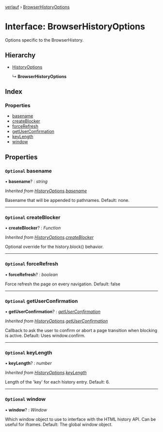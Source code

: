 [verlauf](../README.md) › [BrowserHistoryOptions](browserhistoryoptions.md)

# Interface: BrowserHistoryOptions

Options specific to the BrowserHistory.

## Hierarchy

* [HistoryOptions](historyoptions.md)

  ↳ **BrowserHistoryOptions**

## Index

### Properties

* [basename](browserhistoryoptions.md#optional-basename)
* [createBlocker](browserhistoryoptions.md#optional-createblocker)
* [forceRefresh](browserhistoryoptions.md#optional-forcerefresh)
* [getUserConfirmation](browserhistoryoptions.md#optional-getuserconfirmation)
* [keyLength](browserhistoryoptions.md#optional-keylength)
* [window](browserhistoryoptions.md#optional-window)

## Properties

### `Optional` basename

• **basename**? : *string*

*Inherited from [HistoryOptions](historyoptions.md).[basename](historyoptions.md#optional-basename)*

Basename that will be appended to pathnames. Default: none.

___

### `Optional` createBlocker

• **createBlocker**? : *Function*

*Inherited from [HistoryOptions](historyoptions.md).[createBlocker](historyoptions.md#optional-createblocker)*

Optional override for the history.block() behavior.

___

### `Optional` forceRefresh

• **forceRefresh**? : *boolean*

Force refresh the page on every navigation.
Default: false

___

### `Optional` getUserConfirmation

• **getUserConfirmation**? : *[getUserConfirmation](browserhistoryoptions.md#optional-getuserconfirmation)*

*Inherited from [HistoryOptions](historyoptions.md).[getUserConfirmation](historyoptions.md#optional-getuserconfirmation)*

Callback to ask the user to confirm or abort a page transition when blocking is active.
Default: Uses window.confirm.

___

### `Optional` keyLength

• **keyLength**? : *number*

*Inherited from [HistoryOptions](historyoptions.md).[keyLength](historyoptions.md#optional-keylength)*

Length of the 'key' for each history entry. Default: 6.

___

### `Optional` window

• **window**? : *Window*

Which window object to use to interface with the HTML history API. Can be useful for iframes.
Default: The global window object.

